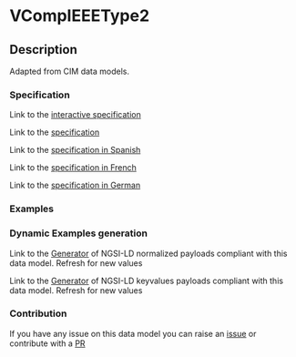 # VCompIEEEType2

## Description 

Adapted from CIM data models. 
### Specification

Link to the [interactive specification](https://swagger.lab.fiware.org/?url=https://smart-data-models.github.io/dataModel.EnergyCIM/VCompIEEEType2/swagger.yaml)

Link to the [specification](https://smart-data-models.github.io/dataModel.EnergyCIM/VCompIEEEType2/doc/spec.md)

Link to the [specification in Spanish](https://smart-data-models.github.io/dataModel.EnergyCIM/VCompIEEEType2/doc/spec_ES.md)

Link to the [specification in French](https://smart-data-models.github.io/dataModel.EnergyCIM/VCompIEEEType2/doc/spec_FR.md)

Link to the [specification in German](https://smart-data-models.github.io/dataModel.EnergyCIM/VCompIEEEType2/doc/spec_DE.md)
### Examples
### Dynamic Examples generation

Link to the [Generator](https://smartdatamodels.org/extra/ngsi-ld_generator_v0.92.php?schemaUrl=https://raw.githubusercontent.com/smart-data-models/dataModel.EnergyCIM/master/VCompIEEEType2/schema.json&email=info@smartdatamodels.org) of NGSI-LD normalized payloads compliant with this data model. Refresh for new values

Link to the [Generator](https://smartdatamodels.org/extra/ngsi-ld_generator_keyvalues_v0.92.php?schemaUrl=https://raw.githubusercontent.com/smart-data-models/dataModel.EnergyCIM/master/VCompIEEEType2/schema.json&email=info@smartdatamodels.org) of NGSI-LD keyvalues payloads compliant with this data model. Refresh for new values
### Contribution

 If you have any issue on this data model you can raise an [issue](https://github.com/smart-data-models/dataModel.EnergyCIM/issues)  or contribute with a [PR](https://github.com/smart-data-models/dataModel.EnergyCIM/pulls)